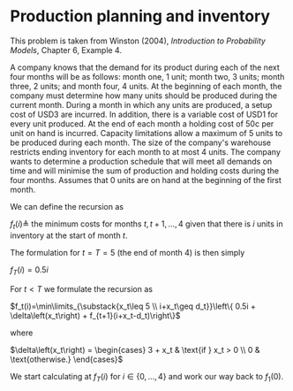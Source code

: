 # Production planning and inventory

This problem is taken from Winston (2004), _Introduction to Probability Models_,
Chapter 6, Example 4.

A company knows that the demand for its product during each of the next four 
months will be as follows: month one, 1 unit; month two, 3 units; month three, 
2 units; and month four, 4 units. At the beginning of each month, the company 
must determine how many units should be produced during the current month. 
During a month in which any units are produced, a setup cost of USD3 are incurred. 
In addition, there is a variable cost of USD1 for every unit produced. At the end 
of each month a holding cost of 50c per unit on hand is incurred. Capacity 
limitations allow a maximum of 5 units to be produced during each month. The 
size of the company's warehouse restricts ending inventory for each month to at 
most 4 units. The company wants to determine a production schedule that will 
meet all demands on time and will minimise the sum of production and holding 
costs during the four months. Assumes that 0 units are on hand at the beginning 
of the first month.

We can define the recursion as

$f_t(i)\triangleq$ the minimum costs for months $t,t+1,...,4$ given that
there is $i$ units in inventory at the start of month $t$.

The formulation for $t=T=5$ (the end of month 4) is then simply

$f_T(i) = 0.5i$

For $t < T$ we formulate the recursion as

$f_t(i)=\min\limits_{\substack{x_t\leq 5 \\ i+x_t\geq d_t}}\left\{ 0.5i + \delta\left(x_t\right) + f_{t+1}(i+x_t-d_t)\right\}$

where 

$\delta\left(x_t\right) = 
	\begin{cases} 
		3 + x_t & \text{if } x_t > 0 \\ 
		0 & \text{otherwise.} 
	\end{cases}$

We start calculating at $f_T(i)$ for $i\in\{0,\ldots,4\}$ and work our way back
to $f_1(0)$.